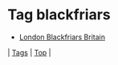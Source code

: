 <!--
title: Tag blackfriars
date: 2020-06-28T15:02:24.824Z
tags:
-->
# Tag blackfriars

 * [London Blackfriars Britain](127862031617.md)

| [Tags](tags.md) | [Top](index.md) |
